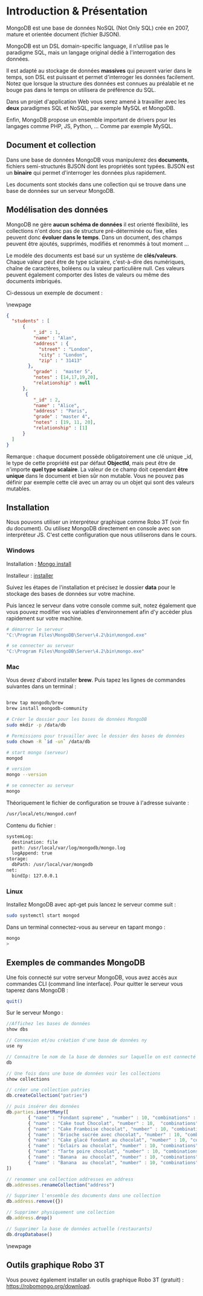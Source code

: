 # Introduction & Présentation

MongoDB est une base de données NoSQL (Not Only SQL) crée en 2007, mature et orientée document (fichier BJSON).

MongoDB est un DSL domain-specific language, il n'utilise pas le paradigme SQL, mais un langage original dédié à l'interrogation des données.

Il est adapté au stockage de données **massives** qui peuvent varier dans le temps, son DSL est puissant et permet d'interroger les données facilement. Notez que lorsque la structure des données est connues au préalable et ne bouge pas dans le temps on utilisera de préférence du SQL.

Dans un projet d'application Web vous serez amené à travailler avec les **deux** paradigmes SQL et NoSQL, par exemple MySQL et MongoDB.

Enfin, MongoDB propose un ensemble important de drivers pour les langages comme PHP, JS, Python, ... Comme par exemple MySQL.

## Document et collection

Dans une base de données MongoDB vous manipulerez des **documents**, fichiers semi-structurés BJSON dont les propriétés sont typées. BJSON est un **binaire** qui permet d'interroger les données plus rapidement.

Les documents sont stockés dans une collection qui se trouve dans une base de données sur un serveur MongoDB.

## Modélisation des données

MongoDB ne gère **aucun schéma de données** il est orienté flexibilité, les collections n'ont donc pas de structure pré-déterminée ou fixe, elles peuvent donc **évoluer dans le temps**. Dans un document, des champs peuvent être ajoutés, supprimés, modifiés et renommés à tout moment ...

Le modèle des documents est basé sur un système de **clés/valeurs**. Chaque valeur peut être de type sclaraire, c'est-à-dire des numériques, chaîne de caractères, boléens ou la valeur particulière null. Ces valeurs peuvent également comporter des listes de valeurs ou même des documents imbriqués.

Ci-dessous un exemple de document :

\newpage

```json
{
  "students" : [
      {
          "_id" : 1,
          "name" : "Alan",
          "address" : {
            "street" : "London",
            "city" : "London",
            "zip" : " 31413"
        },
          "grade" :  "master 5",
          "notes" : [14,17,19,20],
          "relationship" : null
      },
       {
          "_id" : 2,
          "name" : "Alice",
          "address" : "Paris",
          "grade" : "master 4",
          "notes" : [19, 11, 20],
          "relationship" : [1]
      }
  ]
}
```

Remarque : chaque document possède obligatoirement une clé unique _id, le type de cette propriété est par défaut **ObjectId**, mais peut être de n'importe **quel type scalaire**. La valeur de ce champ doit cependant **être unique** dans le document et bien sûr non mutable. Vous ne pouvez pas définir par exemple cette clé avec un array ou un objet qui sont des valeurs mutables.

## Installation

Nous pouvons utiliser un interpréteur graphique comme Robo 3T (voir fin du document). Ou utilisez MongoDB directement en console avec son interpréteur JS. C'est cette 
configuration que nous utiliserons dans le cours.

### Windows

Installation : [Mongo install](https://docs.mongodb.com/manual/installation/)

Installeur : [installer](https://www.mongodb.com/try/download/community)

Suivez les étapes de l'installation et précisez le dossier **data** pour le stockage des bases de données sur votre machine.

Puis lancez le serveur dans votre console comme suit, notez également que vous pouvez modifier vos variables d'environnement afin d'y accèder plus rapidement sur votre machine.

```bash
# démarrer le serveur
"C:\Program Files\MongoDB\Server\4.2\bin\mongod.exe"

# se connecter au serveur
"C:\Program Files\MongoDB\Server\4.2\bin\mongo.exe"
```

### Mac

Vous devez d'abord installer **brew**. Puis tapez les lignes de commandes suivantes dans un terminal :

```bash

brew tap mongodb/brew
brew install mongodb-community

# Créer le dossier pour les bases de données MongoDB
sudo mkdir -p /data/db

# Permissions pour travailler avec le dossier des bases de données
sudo chown -R `id -un` /data/db

# start mongo (serveur)
mongod

# version
mongo --version

# se connecter au serveur
mongo
```

Théoriquement le fichier de configuration se trouve à l'adresse suivante :

```txt
/usr/local/etc/mongod.conf
```

Contenu du fichier :

```txt
systemLog:
  destination: file
  path: /usr/local/var/log/mongodb/mongo.log
  logAppend: true
storage:
  dbPath: /usr/local/var/mongodb
net:
  bindIp: 127.0.0.1
```

### Linux

Installez MongoDB avec apt-get puis lancez le serveur comme suit :

```bash
sudo systemctl start mongod
```

Dans un terminal connectez-vous au serveur en tapant mongo :

```bash
mongo
>
```

## Exemples de commandes MongoDB

Une fois connecté sur votre serveur MongoDB, vous avez accès aux commandes CLI (command line interface). Pour quitter le serveur vous taperez dans MongoDB :

```bash
quit()
```

Sur le serveur Mongo :

```js
//Affichez les bases de données
show dbs

// Connexion et/ou création d'une base de données ny
use ny

// Connaitre le nom de la base de données sur laquelle on est connecté
db

// Une fois dans une base de données voir les collections
show collections

// créer une collection patries
db.createCollection("patries")

// puis insérer des données
db.parties.insertMany([
        { "name" : "Fondant supreme" , "number" : 10, "combinations" : [], "order" : 1 },
        { "name" : "Cake tout Chocolat", "number" : 10,  "combinations" : [], "order" : 2},
        { "name" : "Cake Framboise chocolat", "number" : 10, "combinations" : [], "order" : 3},
        { "name" : "Brioche sucrée avec chocolat", "number" : 10, "combinations" : [], "order" : 4},
        { "name" : "Cake glacé fondant au chocolat", "number" : 10, "combinations" : [], "order" : 5},
        { "name" : "Eclairs au chocolat", "number" : 10, "combinations" : [], "order" : 6},
        { "name" : "Tarte poire chocolat", "number" : 10, "combinations" : [], "order" : 7},
        { "name" : "Banana  au chocolat", "number" : 10, "combinations" : [], "order" : 8},
        { "name" : "Banana  au chocolat", "number" : 10, "combinations" : [], "order" : 8, "address" : "Paris"}
])

// renommer une collection addresses en address
db.addresses.renameCollection("address")

// Supprimer l'ensemble des documents dans une collection
db.address.remove({})

// Supprimer physiquement une collection
db.address.drop()

// Supprimer la base de données actuelle (restaurants)
db.dropDatabase()
```

\newpage

## Outils graphique Robo 3T

Vous pouvez également installer un outils graphique Robo 3T (gratuit) : https://robomongo.org/download.
